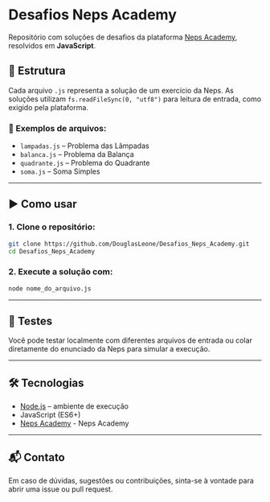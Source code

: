 # Desafios Neps Academy

Repositório com soluções de desafios da plataforma [Neps Academy](https://neps.academy/), resolvidos em **JavaScript**.

## 📁 Estrutura

Cada arquivo `.js` representa a solução de um exercício da Neps. As soluções utilizam `fs.readFileSync(0, "utf8")` para leitura de entrada, como exigido pela plataforma.

### 📄 Exemplos de arquivos:

- `lampadas.js` – Problema das Lâmpadas
- `balanca.js` – Problema da Balança
- `quadrante.js` – Problema do Quadrante
- `soma.js` – Soma Simples

---

## ▶️ Como usar

### 1. Clone o repositório:
```bash
git clone https://github.com/DouglasLeone/Desafios_Neps_Academy.git
cd Desafios_Neps_Academy
```


### 2. Execute a solução com:
```bash
node nome_do_arquivo.js
```

---

## 🧪 Testes

Você pode testar localmente com diferentes arquivos de entrada ou colar diretamente do enunciado da Neps para simular a execução.

---

## 🛠 Tecnologias

- [Node.js](https://nodejs.org/) – ambiente de execução
- JavaScript (ES6+)
- [Neps Academy](https://neps.academy/) - Neps Academy

---

## 📬 Contato

Em caso de dúvidas, sugestões ou contribuições, sinta-se à vontade para abrir uma issue ou pull request.
